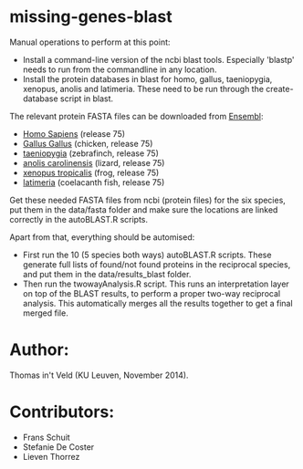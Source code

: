 missing-genes-blast
===================

Manual operations to perform at this point:

* Install a command-line version of the ncbi blast tools. Especially 'blastp' needs to run from the commandline in any location.
* Install the protein databases in blast for homo, gallus, taeniopygia, xenopus, anolis and latimeria. These need to be run through the create-database script in blast.

The relevant protein FASTA files can be downloaded from [Ensembl](http://www.ensembl.org/info/data/ftp/index.html):
* [Homo Sapiens](http://ftp.ensembl.org/pub/release-75/fasta/homo_sapiens/pep/Homo_sapiens.GRCh37.75.pep.all.fa.gz) (release 75)
* [Gallus Gallus](http://ftp.ensembl.org/pub/release-75/fasta/gallus_gallus/pep/Gallus_gallus.Galgal4.75.pep.all.fa.gz) (chicken, release 75)
* [taeniopygia](http://ftp.ensembl.org/pub/release-75/fasta/taeniopygia_guttata/pep/Taeniopygia_guttata.taeGut3.2.4.75.pep.all.fa.gz) (zebrafinch, release 75)
* [anolis carolinensis](http://ftp.ensembl.org/pub/release-75/fasta/anolis_carolinensis/pep/Anolis_carolinensis.AnoCar2.0.75.pep.all.fa.gz) (lizard, release 75)
* [xenopus tropicalis](http://ftp.ensembl.org/pub/release-75/fasta/xenopus_tropicalis/pep/Xenopus_tropicalis.JGI_4.2.75.pep.all.fa.gz) (frog, release 75)
* [latimeria](http://ftp.ensembl.org/pub/release-75/fasta/latimeria_chalumnae/pep/Latimeria_chalumnae.LatCha1.75.pep.all.fa.gz) (coelacanth fish, release 75)

Get these needed FASTA files from ncbi (protein files) for the six species, put them in the data/fasta folder and make sure the locations are linked correctly in the autoBLAST.R scripts. 

Apart from that, everything should be automised: 
* First run the 10 (5 species both ways) autoBLAST.R scripts. These generate full lists of found/not found proteins in the reciprocal species, and put them in the data/results_blast folder.
* Then run the twowayAnalysis.R script. This runs an interpretation layer on top of the BLAST results, to perform a proper two-way reciprocal analysis. This automatically merges all the results together to get a final merged file.

Author:
======
Thomas in't Veld (KU Leuven, November 2014).

Contributors:
=============
- Frans Schuit
- Stefanie De Coster
- Lieven Thorrez

